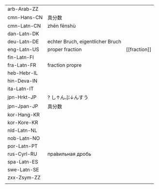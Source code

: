 | | | |
|-|-|-|
| arb-Arab-ZZ |  |  |
| cmn-Hans-CN | 真分数 |  |
| cmn-Latn-CN | zhēn fēnshù |  |
| dan-Latn-DK |  |  |
| deu-Latn-DE | echter Bruch, eigentlicher Bruch |  |
| eng-Latn-US | proper fraction | [[fraction]] |
| fin-Latn-FI |  |  |
| fra-Latn-FR | fraction propre |  |
| heb-Hebr-IL |  |  |
| hin-Deva-IN |  |  |
| ita-Latn-IT |  |  |
| jpn-Hrkt-JP | ? し↑んぶ↓んすう |  |
| jpn-Jpan-JP | 真分数 |  |
| kor-Hang-KR |  |  |
| kor-Kore-KR |  |  |
| nld-Latn-NL |  |  |
| nob-Latn-NO |  |  |
| por-Latn-PT |  |  |
| rus-Cyrl-RU | пра́вильная дробь |  |
| spa-Latn-ES |  |  |
| swe-Latn-SE |  |  |
| zxx-Zsym-ZZ |  |  |
|  |  |  |
